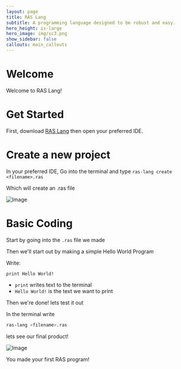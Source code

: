 ```yaml
---
layout: page
title: RAS Lang
subtitle: A programming language designed to be robust and easy.
hero_height: is-large
hero_image: img/sc3.png
show_sidebar: false
callouts: main_callouts
---
```


# Welcome
Welcome to RAS Lang!

# Get Started
First, download [RAS Lang](https://github.com/raeedalam/ras-lang/releases/tag/v1.2) then open your preferred IDE.

# Create a new project
In your preferred IDE, Go into the terminal and type `ras-lang create <filename>.ras`

Which will create an .ras file

![Image](https://raeedalam.github.io/ras-lang/img/sc1.png)

# Basic Coding
Start by going into the `.ras` file we made

Then we'll start out by making a simple Hello World Program

Write:
```
print Hello World!
```
* `print` writes text to the terminal
* `Hello World!` is the text we want to print

Then we're done! lets test it out

In the terminal write

```bash
ras-lang <filename>.ras
```
lets see our final product!

![Image](https://raeedalam.github.io/ras-lang/img/sc2.png)

You made your first RAS program!
